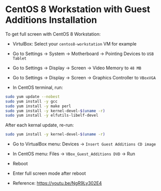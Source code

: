 # CentOS 8 Workstation with Guest Additions Installation

To get full screen with CentOS 8 Workstation:

* VirtulBox: Select your `centos8-workstation` VM for example
* Go to Settings -> System -> Motherboard -> Pointing Devices to `USB Tablet`
* Go to Settings -> Display -> Screen -> Video Memory to `48 MB`
* Go to Settings -> Display -> Screen -> Graphics Controller to `VBoxVGA`

* In CentOS terminal, run:
```bash
sudo yum update --nobest
sudo yum install -y gcc
sudo yum install -y make perl
sudo yum install -y kernel-devel-$(uname -r)
sudo yum install -y elfutils-libelf-devel
```

After each kernal update, re-run:
```bash
sudo yum install -y kernel-devel-$(uname -r)
```

* Go to VirtualBox menu: Devices -> `Insert Guest Additions CD image`
* In CentOS menu: Files -> `VBox_Guest_Additions DVD` -> Run
* Reboot
* Enter full screen mode after reboot

* Reference: https://youtu.be/NgR9Ly302E4